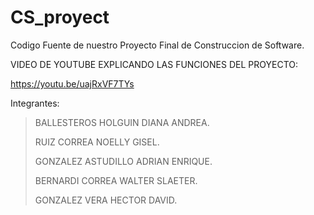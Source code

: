 # CS_proyect
Codigo Fuente de nuestro Proyecto Final de Construccion de Software.

VIDEO DE YOUTUBE EXPLICANDO LAS FUNCIONES DEL PROYECTO:

https://youtu.be/uajRxVF7TYs

Integrantes:
> BALLESTEROS HOLGUIN DIANA ANDREA.
> 
> RUIZ CORREA NOELLY GISEL.
> 
> GONZALEZ ASTUDILLO ADRIAN ENRIQUE.
> 
> BERNARDI CORREA WALTER SLAETER.
> 
> GONZALEZ VERA HECTOR DAVID.
